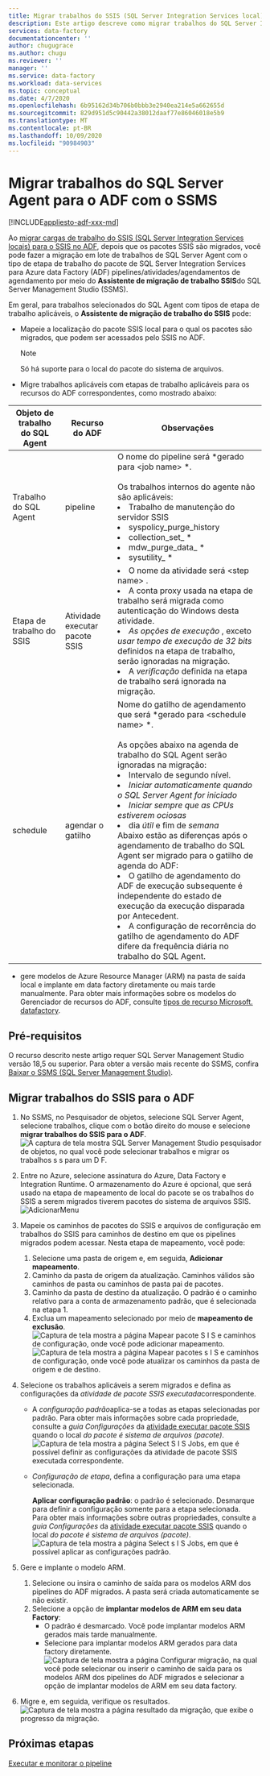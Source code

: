 ```yaml
---
title: Migrar trabalhos do SSIS (SQL Server Integration Services local) para Azure Data Factory
description: Este artigo descreve como migrar trabalhos do SQL Server Integration Services (SSIS) para Azure Data Factory pipelines/atividades/gatilhos usando SQL Server Management Studio.
services: data-factory
documentationcenter: ''
author: chugugrace
ms.author: chugu
ms.reviewer: ''
manager: ''
ms.service: data-factory
ms.workload: data-services
ms.topic: conceptual
ms.date: 4/7/2020
ms.openlocfilehash: 6b95162d34b706b0bbb3e2940ea214e5a662655d
ms.sourcegitcommit: 829d951d5c90442a38012daaf77e86046018e5b9
ms.translationtype: MT
ms.contentlocale: pt-BR
ms.lasthandoff: 10/09/2020
ms.locfileid: "90984903"
---
```

# <a name="migrate-sql-server-agent-jobs-to-adf-with-ssms"></a>Migrar trabalhos do SQL Server Agent para o ADF com o SSMS

[!INCLUDE[appliesto-adf-xxx-md](includes/appliesto-adf-xxx-md.md)]

Ao [migrar cargas de trabalho do SSIS (SQL Server Integration Services locais) para o SSIS no ADF](scenario-ssis-migration-overview.md), depois que os pacotes SSIS são migrados, você pode fazer a migração em lote de trabalhos de SQL Server Agent com o tipo de etapa de trabalho do pacote de SQL Server Integration Services para Azure data Factory (ADF) pipelines/atividades/agendamentos de agendamento por meio do **Assistente de migração de trabalho SSIS**do SQL Server Management Studio (SSMS).

Em geral, para trabalhos selecionados do SQL Agent com tipos de etapa de trabalho aplicáveis, o **Assistente de migração de trabalho do SSIS** pode:

- Mapeie a localização do pacote SSIS local para o qual os pacotes são migrados, que podem ser acessados pelo SSIS no ADF.
    > [!NOTE]
    > Só há suporte para o local do pacote do sistema de arquivos.
- Migre trabalhos aplicáveis com etapas de trabalho aplicáveis para os recursos do ADF correspondentes, como mostrado abaixo:

|Objeto de trabalho do SQL Agent  |Recurso do ADF  |Observações|
|---------|---------|---------|
|Trabalho do SQL Agent|pipeline     |O nome do pipeline será *gerado para \<job name> *. <br> <br> Os trabalhos internos do agente não são aplicáveis: <li> Trabalho de manutenção do servidor SSIS <li> syspolicy_purge_history <li> collection_set_ * <li> mdw_purge_data_ * <li> sysutility_ *|
|Etapa de trabalho do SSIS|Atividade executar pacote SSIS|<li> O nome da atividade será \<step name> . <li> A conta proxy usada na etapa de trabalho será migrada como autenticação do Windows desta atividade. <li> *As opções de execução* , exceto *usar tempo de execução de 32 bits* definidos na etapa de trabalho, serão ignoradas na migração. <li> A *verificação* definida na etapa de trabalho será ignorada na migração.|
|schedule      |agendar o gatilho        |Nome do gatilho de agendamento que será *gerado para \<schedule name> *. <br> <br> As opções abaixo na agenda de trabalho do SQL Agent serão ignoradas na migração: <li> Intervalo de segundo nível. <li> *Iniciar automaticamente quando o SQL Server Agent for iniciado* <li> *Iniciar sempre que as CPUs estiverem ociosas* <li> dia *útil* e fim de *semana*<time zone> <br> Abaixo estão as diferenças após o agendamento de trabalho do SQL Agent ser migrado para o gatilho de agenda do ADF: <li> O gatilho de agendamento do ADF de execução subsequente é independente do estado de execução da execução disparada por Antecedent. <li> A configuração de recorrência do gatilho de agendamento do ADF difere da frequência diária no trabalho do SQL Agent.|

- gere modelos de Azure Resource Manager (ARM) na pasta de saída local e implante em data factory diretamente ou mais tarde manualmente. Para obter mais informações sobre os modelos do Gerenciador de recursos do ADF, consulte [tipos de recurso Microsoft. datafactory](https://docs.microsoft.com/azure/templates/microsoft.datafactory/allversions).

## <a name="prerequisites"></a>Pré-requisitos

O recurso descrito neste artigo requer SQL Server Management Studio versão 18,5 ou superior. Para obter a versão mais recente do SSMS, confira [Baixar o SSMS (SQL Server Management Studio)](https://docs.microsoft.com/sql/ssms/download-sql-server-management-studio-ssms?view=sql-server-ver15).

## <a name="migrate-ssis-jobs-to-adf"></a>Migrar trabalhos do SSIS para o ADF

1. No SSMS, no Pesquisador de objetos, selecione SQL Server Agent, selecione trabalhos, clique com o botão direito do mouse e selecione **migrar trabalhos do SSIS para o ADF**.
![A captura de tela mostra SQL Server Management Studio pesquisador de objetos, no qual você pode selecionar trabalhos e migrar os trabalhos s s para um D F.](media/how-to-migrate-ssis-job-ssms/menu.png)

1. Entre no Azure, selecione assinatura do Azure, Data Factory e Integration Runtime. O armazenamento do Azure é opcional, que será usado na etapa de mapeamento de local do pacote se os trabalhos do SSIS a serem migrados tiverem pacotes do sistema de arquivos SSIS.
![AdicionarMenu](media/how-to-migrate-ssis-job-ssms/step1.png)

1. Mapeie os caminhos de pacotes do SSIS e arquivos de configuração em trabalhos do SSIS para caminhos de destino em que os pipelines migrados podem acessar. Nesta etapa de mapeamento, você pode:

    1. Selecione uma pasta de origem e, em seguida, **Adicionar mapeamento**.
    1. Caminho da pasta de origem da atualização. Caminhos válidos são caminhos de pasta ou caminhos de pasta pai de pacotes.
    1. Caminho da pasta de destino da atualização. O padrão é o caminho relativo para a conta de armazenamento padrão, que é selecionada na etapa 1.
    1. Exclua um mapeamento selecionado por meio de **mapeamento de exclusão**.
![Captura de tela mostra a página Mapear pacote S I S e caminhos de configuração, onde você pode adicionar mapeamento. ](media/how-to-migrate-ssis-job-ssms/step2.png)
 ![ Captura de tela mostra a página Mapear pacotes s I S e caminhos de configuração, onde você pode atualizar os caminhos da pasta de origem e de destino.](media/how-to-migrate-ssis-job-ssms/step2-1.png)

1. Selecione os trabalhos aplicáveis a serem migrados e defina as configurações da *atividade de pacote SSIS executada*correspondente.

    - A *configuração padrão*aplica-se a todas as etapas selecionadas por padrão. Para obter mais informações sobre cada propriedade, consulte a *guia Configurações* da [atividade executar pacote SSIS](how-to-invoke-ssis-package-ssis-activity.md) quando o local *do pacote é sistema de arquivos (pacote)*.
    ![Captura de tela mostra a página Select S I S Jobs, em que é possível definir as configurações da atividade de pacote SSIS executada correspondente.](media/how-to-migrate-ssis-job-ssms/step3-1.png)
    - *Configuração de etapa*, defina a configuração para uma etapa selecionada.
        
        **Aplicar configuração padrão**: o padrão é selecionado. Desmarque para definir a configuração somente para a etapa selecionada.  
        Para obter mais informações sobre outras propriedades, consulte a *guia Configurações* da [atividade executar pacote SSIS](how-to-invoke-ssis-package-ssis-activity.md) quando o local *do pacote é sistema de arquivos (pacote)*.
    ![Captura de tela mostra a página Select s I S Jobs, em que é possível aplicar as configurações padrão.](media/how-to-migrate-ssis-job-ssms/step3-2.png)

1. Gere e implante o modelo ARM.
    1. Selecione ou insira o caminho de saída para os modelos ARM dos pipelines do ADF migrados. A pasta será criada automaticamente se não existir.
    2. Selecione a opção de **implantar modelos de ARM em seu data Factory**:
        - O padrão é desmarcado. Você pode implantar modelos ARM gerados mais tarde manualmente.
        - Selecione para implantar modelos ARM gerados para data factory diretamente.
    ![Captura de tela mostra a página Configurar migração, na qual você pode selecionar ou inserir o caminho de saída para os modelos ARM dos pipelines do ADF migrados e selecionar a opção de implantar modelos de ARM em seu data factory.](media/how-to-migrate-ssis-job-ssms/step4.png)

1. Migre e, em seguida, verifique os resultados.
![Captura de tela mostra a página resultado da migração, que exibe o progresso da migração.](media/how-to-migrate-ssis-job-ssms/step5.png)

## <a name="next-steps"></a>Próximas etapas

[Executar e monitorar o pipeline](how-to-invoke-ssis-package-ssis-activity.md)
